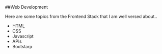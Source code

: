 ##Web Development
<p>Here are some topics from the Frontend Stack that I am well versed about..</p>
<ul>
<li>HTML</li>
<li>CSS</li>
<li>Javascript</li>
<li>APIs</li>
<li>Bootstarp</li>
</ul>
